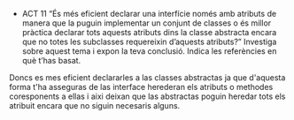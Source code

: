 - ACT 11 “És més eficient declarar una interfície només amb atributs de manera que la puguin implementar un conjunt de classes o és millor pràctica declarar tots aquests atributs dins la classe abstracta encara que no totes les subclasses requereixin d’aquests atributs?” Investiga sobre aquest tema i expon la teva conclusió. Indica les referències en què t’has basat. 

Doncs es mes eficient declararles a las classes abstractas ja que d'aquesta forma t'ha asseguras de las interface herederan els atributs o methodes coresponents a ellas i aixi deixan que las abstractas poguin heredar tots els atribuit encara que no siguin necesaris alguns.
